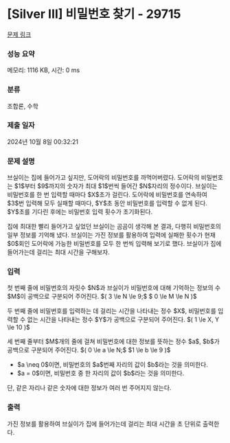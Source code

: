 # [Silver III] 비밀번호 찾기 - 29715 

[문제 링크](https://www.acmicpc.net/problem/29715) 

### 성능 요약

메모리: 1116 KB, 시간: 0 ms

### 분류

조합론, 수학

### 제출 일자

2024년 10월 8일 00:32:21

### 문제 설명

<p>브실이는 집에 들어가고 싶지만, 도어락의 비밀번호를 까먹어버렸다. 도어락의 비밀번호는 $1$부터 $9$까지의 숫자가 최대 $1$번씩 들어간 $N$자리의 정수이다. 브실이는 비밀번호를 한 번 입력할 때마다 $X$초가 걸린다. 도어락에 비밀번호를 연속하여 $3$번 입력해 모두 실패할 때마다, $Y$초 동안 비밀번호를 입력할 수 없게 된다. $Y$초를 기다린 후에는 비밀번호 입력 횟수가 초기화된다.</p>

<p>집에 최대한 빨리 들어가고 싶었던 브실이는 곰곰이 생각해 본 결과, 다행히 비밀번호의 일부 정보를 기억해 냈다. 브실이는 가진 정보를 활용하여 입력에 실패한 횟수가 현재 $0$회인 도어락에 가능한 비밀번호를 모두 한 번씩 입력해 보기로 했다. 브실이가 집에 들어가는데 걸리는 최대 시간을 구해보자.</p>

### 입력 

 <p>첫 번째 줄에 비밀번호의 자릿수 $N$과 브실이가 비밀번호에 대해 기억하는 정보의 수 $M$이 공백으로 구분되어 주어진다. $( 3 \le N \le 9;$ $ 0 \le M \le N )$</p>

<p>두 번째 줄에 비밀번호를 입력하는 데 걸리는 시간을 나타내는 정수 $X$, 비밀번호를 입력할 수 없는 시간을 나타내는 정수 $Y$가 공백으로 구분되어 주어진다. $( 1 \le X, Y \le 10 )$</p>

<p>세 번째 줄부터 $M$개의 줄에 걸쳐 비밀번호에 대한 정보를 뜻하는 정수 $a$, $b$가 공백으로 구분되어 주어진다. $( 0 \le a \le N;$ $1 \le b \le 9 )$</p>

<ul>
	<li>$a \neq 0$이면, 비밀번호의 $a$번째 자리의 값이 $b$라는 것을 의미한다.</li>
	<li>$a = 0$이면, 비밀번호 중 한 자리의 값이 $b$라는 것을 의미한다.</li>
</ul>

<p>단, 같은 자리나 같은 숫자에 대한 정보가 여러 번 주어지지 않는다.</p>

### 출력 

 <p>가진 정보를 활용하여 브실이가 집에 들어가는데 걸리는 최대 시간을 초 단위로 출력한다.</p>

